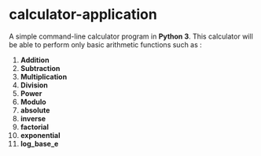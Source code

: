 # calculator-application

A simple command-line calculator program in **Python 3**. This calculator will be able to perform only basic arithmetic functions such as :
1. **Addition**
2. **Subtraction**
3. **Multiplication**
4. **Division**
5. **Power**
6. **Modulo**
7. **absolute**
8. **inverse**
9. **factorial**
10. **exponential**
11. **log_base_e**